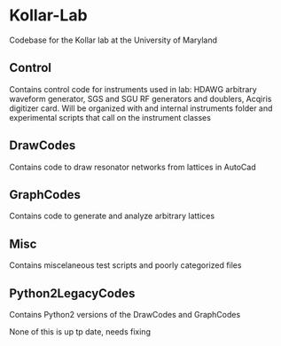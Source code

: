 # Kollar-Lab

Codebase for the Kollar lab at the University of Maryland

## Control
Contains control code for instruments used in lab: HDAWG arbitrary waveform generator, SGS and SGU RF generators and doublers, Acqiris digitizer card.
Will be organized with and internal instruments folder and experimental scripts that call on the instrument classes

## DrawCodes
Contains code to draw resonator networks from lattices in AutoCad

## GraphCodes
Contains code to generate and analyze arbitrary lattices

## Misc
Contains miscelaneous test scripts and poorly categorized files

## Python2LegacyCodes
Contains Python2 versions of the DrawCodes and GraphCodes 


None of this is up tp date, needs fixing
